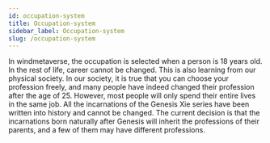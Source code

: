 ```yaml
---
id: occupation-system
title: Occupation-system
sidebar_label: Occupation-system
slug: /occupation-system
---
```

In windmetaverse, the occupation is selected when a person is 18 years old. In the rest of life, career cannot be changed. This is also learning from our physical society. In our society, it is true that you can choose your profession freely, and many people have indeed changed their profession after the age of 25. However, most people will only spend their entire lives in the same job. All the incarnations of the Genesis Xie series have been written into history and cannot be changed. The current decision is that the incarnations born naturally after Genesis will inherit the professions of their parents, and a few of them may have different professions.